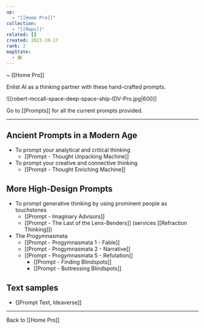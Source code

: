 ```yaml
---
up:
  - "[[Home Pro]]"
collection:
  - "[[Maps]]"
related: []
created: 2023-10-17
rank: 2
mapState:
  - 🟩
---
```

~ [[Home Pro]] 

Enlist AI as a thinking partner with these hand-crafted prompts. 

![[robert-mccall-space-deep-space-ship-IDV-Pro.jpg|600]]

Go to [[Prompts]] for all the current prompts provided.

---
## Ancient Prompts in a Modern Age
- To prompt your analytical and critical thinking
	- [[Prompt - Thought Unpacking Machine]]
- To prompt your creative and connective thinking
	- [[Prompt - Thought Enriching Machine]]

## More High-Design Prompts
- To prompt generative thinking by using prominent people as touchstones
	- [[Prompt - Imaginary Advisors]]
	- [[Prompt - The Last of the Lens-Benders]] (services [[Refraction Thinking]])
- The Progymnasmata
	- [[Prompt - Progymnasmata 1 - Fable]]
	- [[Prompt - Progymnasmata 2 - Narrative]]
	- [[Prompt - Progymnasmata 5 - Refutation]]
		- [[Prompt - Finding Blindspots]]
		- [[Prompt - Buttressing Blindspots]]

## Text samples
- [[Prompt Text, Ideaverse]]

---

Back to [[Home Pro]] 